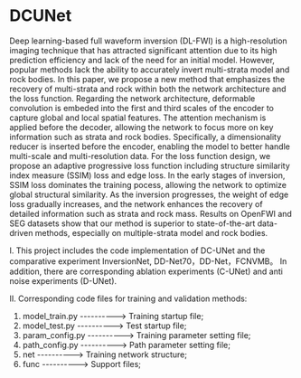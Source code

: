 # DCUNet
Deep learning-based full waveform inversion (DL-FWI) is a high-resolution imaging technique that has attracted significant attention due to its high prediction efficiency and  lack of the need for an initial model. However, popular methods lack the ability to accurately invert multi-strata model and rock bodies. In this paper, we propose a new method that emphasizes the recovery of multi-strata and rock within both the network architecture and the loss function. Regarding the network architecture, deformable convolution is embeded into the first and third scales of the encoder to capture global and local spatial features. The attention mechanism is applied before the decoder, allowing the network to focus more on key information such as strata and rock bodies. Specifically, a dimensionality reducer is inserted before the encoder, enabling the model to better handle multi-scale and multi-resolution data. For the loss function design, we propose an adaptive progressive loss function including structure similarity index measure (SSIM) loss and edge loss. In the early stages of inversion, SSIM loss dominates the training pocess, allowing the network to optimize global structural similarity. As the inversion progresses, the weight of edge loss gradually increases, and the network enhances the recovery of detailed information such as strata and rock mass. Results on OpenFWI and SEG datasets show that our method is superior to state-of-the-art data-driven methods, especially on multiple-strata model and rock bodies.

I. This project includes the code implementation of DC-UNet and the comparative experiment InversionNet, DD-Net70，DD-Net，FCNVMB。 In addition, there are corresponding ablation experiments (C-UNet) and anti noise experiments (D-UNet).

II. Corresponding code files for training and validation methods:
1) model_train.py ----------> Training startup file;
2) model_test.py ----------> Test startup file;
3) param_config.py ----------> Training parameter setting file;
4) path_config.py ----------> Path parameter setting file;
5) net ----------> Training network structure;
6) func ----------> Support files;
